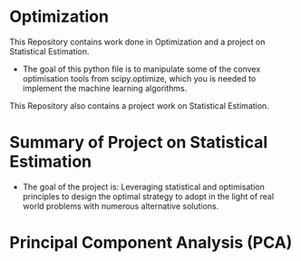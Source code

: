 # Optimization

This Repository contains work done in Optimization and a project on Statistical Estimation.

* The goal of this python file is to manipulate some of the convex optimisation tools from scipy.optimize, which you is needed to implement the machine learning algorithms. 


This Repository also contains a project work on Statistical Estimation.

# Summary of Project on  Statistical Estimation

* The goal of the project is:
 Leveraging statistical and optimisation principles to design the
optimal strategy to adopt in the light of real world problems with numerous alternative solutions.



# Principal Component Analysis (PCA)


